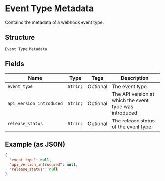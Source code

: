 
# Event Type Metadata

Contains the metadata of a webhook event type.

## Structure

`Event Type Metadata`

## Fields

| Name | Type | Tags | Description |
|  --- | --- | --- | --- |
| `event_type` | `String` | Optional | The event type. |
| `api_version_introduced` | `String` | Optional | The API version at which the event type was introduced. |
| `release_status` | `String` | Optional | The release status of the event type. |

## Example (as JSON)

```json
{
  "event_type": null,
  "api_version_introduced": null,
  "release_status": null
}
```


